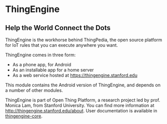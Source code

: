 # ThingEngine

## Help the World Connect the Dots

ThingEngine is the workhorse behind ThingPedia, the open source platform for IoT rules
that you can execute anywhere you want.

ThingEngine comes in three form:

- As a phone app, for Android
- As an installable app for a home server
- As a web service hosted at <https://thingengine.stanford.edu>

This module contains the Android version of ThingEngine, and
depends on a number of other modules.

ThingEngine is part of Open Thing Platform, a research project led by
prof. Monica Lam, from Stanford University.  You can find more
information at <http://thingengine.stanford.edu/about>. User
documentation is available in
[thingengine-core](https://github.com/Stanford-IoT-Lab/thingengine-core).
